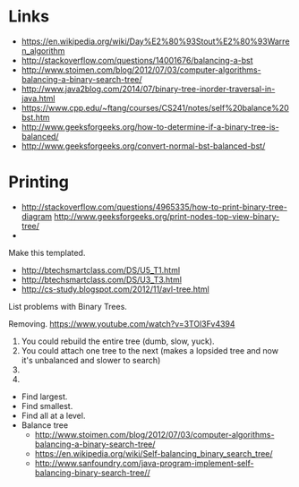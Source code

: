 # Links
* https://en.wikipedia.org/wiki/Day%E2%80%93Stout%E2%80%93Warren_algorithm
* http://stackoverflow.com/questions/14001676/balancing-a-bst
* http://www.stoimen.com/blog/2012/07/03/computer-algorithms-balancing-a-binary-search-tree/
* http://www.java2blog.com/2014/07/binary-tree-inorder-traversal-in-java.html
* https://www.cpp.edu/~ftang/courses/CS241/notes/self%20balance%20bst.htm
* http://www.geeksforgeeks.org/how-to-determine-if-a-binary-tree-is-balanced/
* http://www.geeksforgeeks.org/convert-normal-bst-balanced-bst/

# Printing
* http://stackoverflow.com/questions/4965335/how-to-print-binary-tree-diagram
http://www.geeksforgeeks.org/print-nodes-top-view-binary-tree/
*

Make this templated.

* http://btechsmartclass.com/DS/U5_T1.html
* http://btechsmartclass.com/DS/U3_T3.html
* http://cs-study.blogspot.com/2012/11/avl-tree.html

List problems with Binary Trees.

Removing.
https://www.youtube.com/watch?v=3TOl3Fv4394

1. You could rebuild the entire tree (dumb, slow, yuck).
1. You could attach one tree to the next (makes a lopsided tree and now it's unbalanced and slower to search)
1.
1.

* Find largest.
* Find smallest.
* Find all at a level.
* Balance tree
  * http://www.stoimen.com/blog/2012/07/03/computer-algorithms-balancing-a-binary-search-tree/
  * https://en.wikipedia.org/wiki/Self-balancing_binary_search_tree/
  * http://www.sanfoundry.com/java-program-implement-self-balancing-binary-search-tree//
